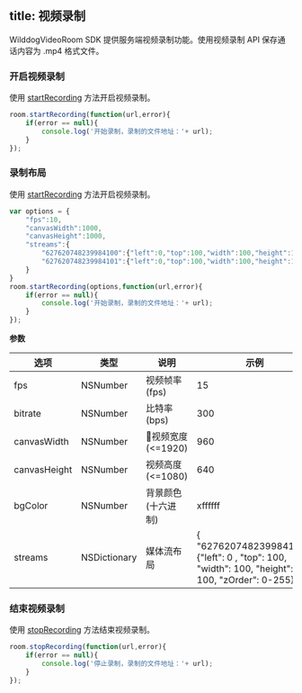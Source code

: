 title: 视频录制
---

WilddogVideoRoom SDK 提供服务端视频录制功能。使用视频录制 API 保存通话内容为 .mp4 格式文件。
### 开启视频录制
使用 [startRecording](/conference/Web/api/wilddogRoom.html#startRecording) 方法开启视频录制。
```javascript
room.startRecording(function(url,error){
	if(error == null){
    	console.log('开始录制，录制的文件地址：'+ url);
    }
});
```

### 录制布局
使用 [startRecording](/conference/Web/api/wilddogRoom.html#startRecording) 方法开启视频录制。
```javascript
var options = {
    "fps":10,
    "canvasWidth":1000,
    "canvasHeight":1000,
    "streams":{
        "627620748239984100":{"left":0,"top":100,"width":100,"height":100,"zOrder":1},
        "627620748239984101":{"left":0,"top":100,"width":100,"height":100,"zOrder":2}
    }
}
room.startRecording(options,function(url,error){
	if(error == null){
    	console.log('开始录制，录制的文件地址：'+ url);
    }
});
```
**参数**

选项               | 类型              | 说明                    | 示例
------------------|------------------|------------------|------------------
fps               | NSNumber         | 视频帧率 (fps)    | 15
bitrate           | NSNumber         | 比特率 (bps)      | 300
canvasWidth       | NSNumber         | 视频宽度 (<=1920) | 960
canvasHeight      | NSNumber         | 视频高度 (<=1080) | 640
bgColor           | NSNumber         | 背景颜色 (十六进制) | xffffff
streams           | NSDictionary     | 媒体流布局         | { "627620748239984100": {"left": 0 , "top": 100, "width": 100, "height": 100, "zOrder": 0-255}


### 结束视频录制

使用 [stopRecording](/conference/Android/api/wilddogRoom.html#stopRecording) 方法结束视频录制。
```javascript
room.stopRecording(function(url,error){
	if(error == null){
    	console.log('停止录制，录制的文件地址：'+ url);
    }
});
```